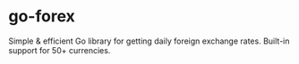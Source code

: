 # go-forex
Simple &amp; efficient Go library for getting daily foreign exchange rates. Built-in support for 50+ currencies.
